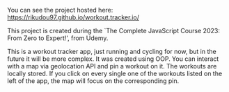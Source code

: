  You can see the project hosted here: https://rikudou97.github.io/workout.tracker.io/

This project is created during the `The Complete JavaScript Course 2023: From Zero to Expert!', from Udemy.

This is a workout tracker app, just running and cycling for now, but in the future it will be more complex. It was created using OOP.
You can interact with a map via geolocation API and pin a workout on it. 
The workouts are locally stored.
If you click on every single one of the workouts listed on the left of the app, the map will focus on the corresponding pin.
